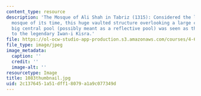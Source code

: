 ```yaml
---
content_type: resource
description: 'The Mosque of Ali Shah in Tabriz (1315): Considered the largest iwan
  mosque of its time, this huge vaulted structure overlooking a large court with a
  big central pool (possibly meant as a reflective pool) was seen as the Islamic challenge
  to the legendary Iwan-i Kisra.'
file: https://ol-ocw-studio-app-production.s3.amazonaws.com/courses/4-614-religious-architecture-and-islamic-cultures-fall-2002/2c1376451a51dff18079a1a9c077349d_1083thumbnail.jpg
file_type: image/jpeg
image_metadata:
  caption: ''
  credit: ''
  image-alt: ''
resourcetype: Image
title: 1083thumbnail.jpg
uid: 2c137645-1a51-dff1-8079-a1a9c077349d
---
```

